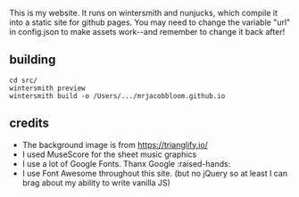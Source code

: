 This is my website. It runs on wintersmith and nunjucks, which compile it into a static site for github pages. You may need to change the variable "url" in config.json to make assets work--and remember to change it back after!

## building
```
cd src/
wintersmith preview
wintersmith build -o /Users/.../mrjacobbloom.github.io
```

## credits
- The background image is from https://trianglify.io/
- I used MuseScore for the sheet music graphics
- I use a lot of Google Fonts. Thanx Google :raised-hands:
- I use Font Awesome throughout this site. (but no jQuery so at least I can brag
  about my ability to write vanilla JS)
